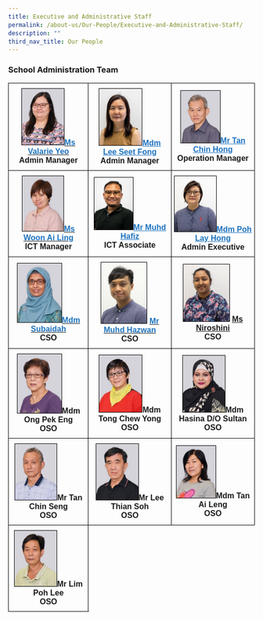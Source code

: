 ```yaml
---
title: Executive and Administrative Staff
permalink: /about-us/Our-People/Executive-and-Administrative-Staff/
description: ""
third_nav_title: Our People
---
```

### **School Administration Team**
<style type="text/css">
.tg  {border-collapse:collapse;border-spacing:0;}
.tg td{border-color:black;border-style:solid;border-width:1px;font-family:Arial, sans-serif;font-size:16px;
  overflow:hidden;padding:10px 5px;word-break:normal;}
.tg th{border-color:black;border-style:solid;border-width:1px;font-family:Arial, sans-serif;font-size:14px;
  font-weight:normal;overflow:hidden;padding:10px 5px;word-break:normal;}
.tg .tg-f4yw{background-color:#FFF;text-align:center;vertical-align:middle}
.tg .tg-vgmr{background-color:#;text-align:center;vertical-align:middle}
</style>
<table class="tg">
<thead>
			<tr><td colspan="2" class="tg-vgmr"><img style="width:56%; border:1px double black" src="/images/About%20Us/Our%20People/Executive%20and%20Admin%20Staff/valarie_2021.jpg"><span style="font-weight:bold"><span style="font-weight:bold"><a rel="noopener noreferrer" target="_blank" href="mailto:yeo_hwee_koon@moe.edu.sg"><span style="text-decoration;color:#1E73BE;background-color:transparent">Ms Valarie Yeo</span></a><br>Admin Manager
		 </span></span></td><td colspan="2" class="tg-vgmr"><img style="width:55%; border:1px double black" src="/images/About%20Us/Our%20People/Executive%20and%20Admin%20Staff/SeetFong.jpg"><span style="font-weight:bold"><a rel="noopener noreferrer" target="_blank" href="mailto:lee_seet_fong@moe.edu.sg"><span style="text-decoration:underline;color:#1E73BE;background-color:transparent">Mdm Lee Seet Fong</span></a><br>Admin Manager
		</span></td><td colspan="2" class="tg-vgmr"><img style="width:50%; border:1px double black" src="/images/About%20Us/Our%20People/Executive%20and%20Admin%20Staff/tan%20chin%20hong_2021.jpg"><span style="font-weight:bold"><a rel="noopener noreferrer" target="_blank" href="mailto:tan_chin_hong_a@moe.edu.sg"><span style="text-decoration:underline;color:#1E73BE;background-color:transparent">Mr Tan Chin Hong</span></a><br>Operation Manager
			</span></td></tr><tr>
				<td colspan="2" class="tg-vgmr"><img style="width:55%; border:1px double black" src="/images/About%20Us/Our%20People/Executive%20and%20Admin%20Staff/ai%20ling_2021.jpg"><span style="font-weight:bold"><span style="font-weight:bold"><a rel="noopener noreferrer" target="_blank" href="mailto:woon_ai_ling@moe.edu.sg"><span style="text-decoration;color:#1E73BE;background-color:transparent">Ms Woon Ai Ling</span></a><br>ICT Manager
		 </span></span></td><td colspan="2" class="tg-vgmr"><img style="width:50%; border:1px double black" src="/images/About%20Us/Our%20People/Executive%20and%20Admin%20Staff/Hafiz_2021.jpg"><span style="font-weight:bold"><a rel="noopener noreferrer" target="_blank" href="mailto:muhammad_hafiz_mohamed_yasim@moe.edu.sg"><span style="text-decoration:underline;color:#1E73BE;background-color:transparent">Mr Muhd Hafiz</span></a><br>ICT Associate
		</span></td><td colspan="2" class="tg-vgmr"><img style="width:53%; border:1px double black" src="/images/About%20Us/Our%20People/Executive%20and%20Admin%20Staff/EstherPoh_NewOrgChart.jpg"><span style="font-weight:bold"><a rel="noopener noreferrer" target="_blank" href="mailto:poh_lay_hong_a@moe.edu.sg"><span style="text-decoration:underline;color:#1E73BE;background-color:transparent">Mdm Poh Lay Hong</span></a><br>Admin Executive
			</span></td></tr><tr>
				<td colspan="2" class="tg-vgmr"><img style="width:59%; border:1px double black" src="/images/About%20Us/Our%20People/Executive%20and%20Admin%20Staff/subaidah_2021.jpg"><span style="font-weight:bold"><span style="font-weight:bold"><a rel="noopener noreferrer" target="_blank" href="mailto:subaidah_syed_ahmad@moe.edu.sg"><span style="text-decoration;color:#1E73BE;background-color:transparent">Mdm Subaidah</span></a><br>CSO
					</span></span></td><td colspan="2" class="tg-vgmr"><img style="width:59%; border:1px double black" src="/images/About%20Us/Our%20People/Executive%20and%20Admin%20Staff/hazwan-2.png"><span style="font-weight:bold"> <a rel="noopener noreferrer" target="_blank" href="mailto:muhammad_hazwan@moe.edu.sg"><span style="text-decoration;color:#1E73BE;background-color:transparent">Mr Muhd Hazwan</span></a><br>CSO
		 </span></td><td colspan="2" class="tg-vgmr"><img style="width:59%; border:1px double black" src="/images/About%20Us/Our%20People/Executive%20and%20Admin%20Staff/Niroshini.jpg"><span style="font-weight:bold"> <a rel="noopener noreferrer" target="_blank" href="mailto:niroshini_srikumar@moe.edu.sg"><span style="font-weight:bold">Ms Niroshini</span></a><br>CSO
			</span></td></tr><tr>
				<td colspan="2" class="tg-vgmr"><img style="width:59%; border:1px double black" src="/images/About%20Us/Our%20People/Executive%20and%20Admin%20Staff/ong_2021.jpg"><span style="font-weight:bold">Mdm Ong Pek Eng<br>OSO
					</span></td><td colspan="2" class="tg-vgmr"><img style="width:55%; border:1px double black" src="/images/About%20Us/Our%20People/Executive%20and%20Admin%20Staff/yong_2021.jpg"><span style="font-weight:bold">Mdm Tong Chew Yong<br>OSO
		 </span></td><td colspan="2" class="tg-vgmr"><img style="width:54%; border:1px double black" src="/images/About%20Us/Our%20People/Executive%20and%20Admin%20Staff/hasina_2021.jpg"><span style="font-weight:bold">Mdm Hasina D/O Sultan<br>OSO
					</span></td></tr><tr>
				<td colspan="2" class="tg-vgmr"><img style="width:56%; border:1px double black" src="/images/About%20Us/Our%20People/Executive%20and%20Admin%20Staff/S12.jpg"><span style="font-weight:bold">Mr Tan Chin Seng <br>OSO
		 </span></td><td colspan="2" class="tg-vgmr"><img style="width:54%; border:1px double black" src="/images/About%20Us/Our%20People/Executive%20and%20Admin%20Staff/lee_2021.jpg"><span style="font-weight:bold">Mr Lee Thian Soh<br>OSO
		</span></td><td colspan="2" class="tg-vgmr"><img style="width:50%; border:1px double black" src="/images/About%20Us/Our%20People/Executive%20and%20Admin%20Staff/ai%20leng_2021.jpg"><span style="font-weight:bold">Mdm Tan Ai Leng<br>OSO
			</span></td></tr><tr>
				<td colspan="2" class="tg-vgmr"><img style="width:56%; border:1px double black" src="/images/About%20Us/Our%20People/Executive%20and%20Admin%20Staff/S15.jpg"><span style="font-weight:bold">Mr Lim Poh Lee <br>OSO</span></td></tr></thead></table>